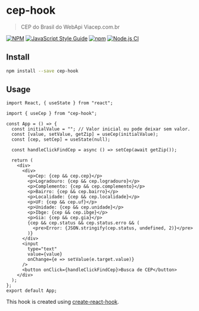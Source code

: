 # cep-hook

> CEP do Brasil do WebApi Viacep.com.br

[![NPM](https://img.shields.io/npm/v/cep-hook.svg)](https://www.npmjs.com/package/cep-hook) [![JavaScript Style Guide](https://img.shields.io/badge/code_style-standard-brightgreen.svg)](https://standardjs.com) [![npm](https://img.shields.io/npm/dt/cep-hook?style=plastic)](https://www.npmjs.com/package/cep-hook) [![Node.js CI](https://github.com/fulviocanducci/cep-hook/workflows/Node.js%20CI/badge.svg)](https://www.npmjs.com/package/cep-hook)

## Install

```bash
npm install --save cep-hook
```

## Usage

```tsx
import React, { useState } from "react";

import { useCep } from "cep-hook";

const App = () => {
  const initialValue = ""; // Valor inicial ou pode deixar sem valor.
  const [value, setValue, getZip] = useCep(initialValue);
  const [cep, setCep] = useState(null);

  const handleClickFindCep = async () => setCep(await getZip());

  return (
    <div>
      <div>
        <p>Cep: {cep && cep.cep}</p>
        <p>Logradouro: {cep && cep.logradouro}</p>
        <p>Complemento: {cep && cep.complemento}</p>
        <p>Bairro: {cep && cep.bairro}</p>
        <p>Localidade: {cep && cep.localidade}</p>
        <p>UF: {cep && cep.uf}</p>
        <p>Unidade: {cep && cep.unidade}</p>
        <p>Ibge: {cep && cep.ibge}</p>
        <p>Gia: {cep && cep.gia}</p>
        {cep && cep.status && cep.status.erro && (
          <pre>Error: {JSON.stringify(cep.status, undefined, 2)}</pre>
        )}
      </div>
      <input
        type="text"
        value={value}
        onChange={e => setValue(e.target.value)}
      />
      <button onClick={handleClickFindCep}>Busca de CEP</button>
    </div>
  );
};
export default App;
```

This hook is created using [create-react-hook](https://github.com/hermanya/create-react-hook).
